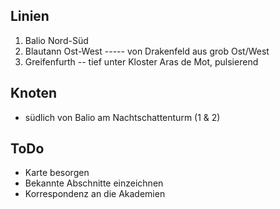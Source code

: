 ## Linien
1. Balio Nord-Süd
2. Blautann Ost-West ----- von Drakenfeld aus grob Ost/West
3. Greifenfurth -- tief unter Kloster Aras de Mot, pulsierend
## Knoten
* südlich von Balio am Nachtschattenturm (1 & 2) 
## ToDo
+ Karte besorgen
+ Bekannte Abschnitte einzeichnen
+ Korrespondenz an die Akademien